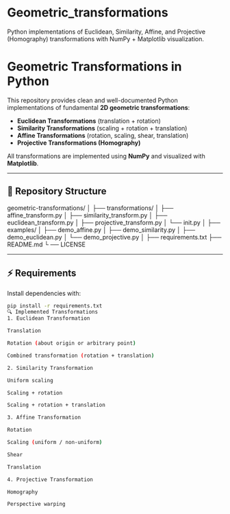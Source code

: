 # Geometric_transformations
Python implementations of Euclidean, Similarity, Affine, and Projective (Homography) transformations with NumPy + Matplotlib visualization.
# Geometric Transformations in Python

This repository provides clean and well-documented Python implementations of fundamental **2D geometric transformations**:

- **Euclidean Transformations** (translation + rotation)
- **Similarity Transformations** (scaling + rotation + translation)
- **Affine Transformations** (rotation, scaling, shear, translation)
- **Projective Transformations (Homography)**

All transformations are implemented using **NumPy** and visualized with **Matplotlib**.

---

## 📂 Repository Structure
geometric-transformations/
│
├── transformations/
│ ├── affine_transform.py
│ ├── similarity_transform.py
│ ├── euclidean_transform.py
│ ├── projective_transform.py
│ └── init.py
│
├── examples/
│ ├── demo_affine.py
│ ├── demo_similarity.py
│ ├── demo_euclidean.py
│ └── demo_projective.py
│
├── requirements.txt
├── README.md
└
── LICENSE

---

## ⚡ Requirements

Install dependencies with:

```bash
pip install -r requirements.txt
🔍 Implemented Transformations
1. Euclidean Transformation

Translation

Rotation (about origin or arbitrary point)

Combined transformation (rotation + translation)

2. Similarity Transformation

Uniform scaling

Scaling + rotation

Scaling + rotation + translation

3. Affine Transformation

Rotation

Scaling (uniform / non-uniform)

Shear

Translation

4. Projective Transformation

Homography

Perspective warping
